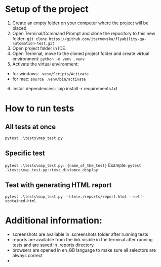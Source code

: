 # Setup of the project
1. Create an empty folder on your computer where the project will be placed.
2. Open Terminal/Command Prompt and clone the repository to this new folder:
`git clone https://github.com/jtarnowska/flyability-qa-automation-test.git`
3. Open project folder in IDE.
4. Open Terminal, move to the cloned project folder and create virtual environment: 
`python -m venv .venv`
5. Activate the virtual environment:
- for windows: `.venv/Scripts/Activate`
- for mac: `source .venv/bin/activate`
6. Install dependencies:
`pip install -r requirements.txt

# How to run tests
## All tests at once
`pytest .\tests\map_test.py` 
## Specific test
`pytest .\tests\map_test.py::{name_of_the_test}`
Example: `pytest .\tests\map_test.py::test_distance_display`
## Test with generating HTML report
`pytest .\tests\map_test.py --html=./reports/report.html --self-contained-html`

# Additional information:
- screenshots are available in .screenshots folder after running tests
- reports are available from the link visible in the terminal after running tests and are saved in .reports directory
- browsers are opened in en_GB language to make sure all selectors are always correct
- 
